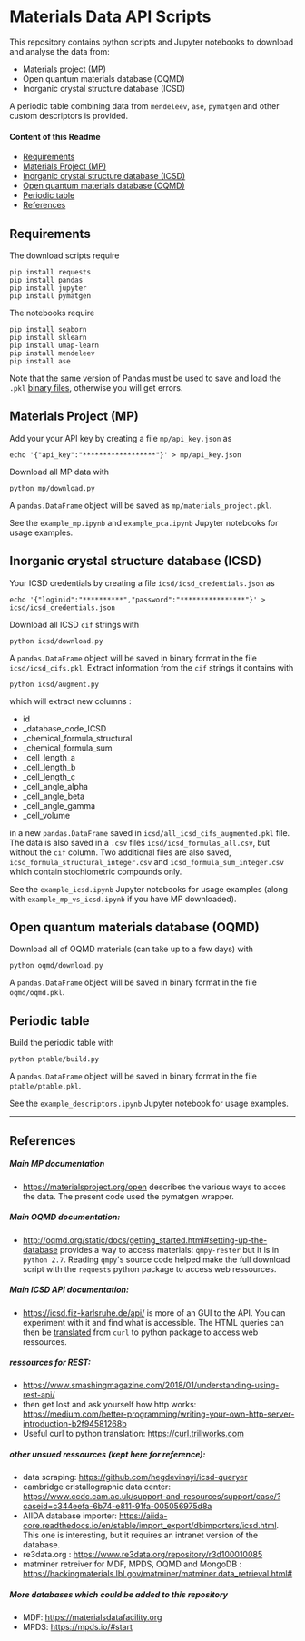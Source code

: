 # Materials Data API Scripts

This repository contains python scripts and Jupyter notebooks to download and analyse the data from:
- Materials project (MP)
- Open quantum materials database (OQMD)
- Inorganic crystal structure database (ICSD)

A periodic table combining data from `mendeleev`, `ase`, `pymatgen` and other custom descriptors is provided.

#### Content of this Readme
- [Requirements](#requirements)  
- [Materials Project (MP)](#materials-project-mp)
- [Inorganic crystal structure database (ICSD)](#inorganic-crystal-structure-database-icsd)  
- [Open quantum materials database (OQMD)](#open-quantum-materials-database-oqmd)
- [Periodic table](#periodic-table)
- [References](#references)  

## Requirements

The download scripts require

    pip install requests
    pip install pandas
    pip install jupyter
    pip install pymatgen

The notebooks require

    pip install seaborn
    pip install sklearn
    pip install umap-learn
    pip install mendeleev
    pip install ase

Note that the same version of Pandas must be used to save and load the `.pkl` [binary files](https://docs.python.org/3/library/pickle.html), otherwise you will get errors.

## Materials Project (MP)
Add your your API key by creating a file `mp/api_key.json` as

    echo '{"api_key":"******************"}' > mp/api_key.json

Download all MP data with

    python mp/download.py

A `pandas.DataFrame` object will be saved as `mp/materials_project.pkl`.

See the `example_mp.ipynb` and `example_pca.ipynb` Jupyter notebooks for usage examples.


## Inorganic crystal structure database (ICSD)
Your ICSD credentials by creating a file `icsd/icsd_credentials.json` as

    echo '{"loginid":"**********","password":"****************"}' > icsd/icsd_credentials.json

Download all ICSD `cif` strings with

    python icsd/download.py

A `pandas.DataFrame` object will be saved in binary format in the file `icsd/icsd_cifs.pkl`. Extract information from the `cif` strings it contains with

    python icsd/augment.py

which will extract new columns :

- id
- _database_code_ICSD
- _chemical_formula_structural
- _chemical_formula_sum
- _cell_length_a
- _cell_length_b
- _cell_length_c
- _cell_angle_alpha
- _cell_angle_beta
- _cell_angle_gamma
- _cell_volume

in a new `pandas.DataFrame` saved in `icsd/all_icsd_cifs_augmented.pkl` file. The data is also saved in a `.csv` files `icsd/icsd_formulas_all.csv`, but without the `cif` column. Two additional files are also saved, `icsd_formula_structural_integer.csv` and `icsd_formula_sum_integer.csv` which contain stochiometric compounds only.

See the `example_icsd.ipynb` Jupyter notebooks for usage examples (along with `example_mp_vs_icsd.ipynb` if you have MP downloaded).


## Open quantum materials database (OQMD)

Download all of OQMD materials (can take up to a few days) with

    python oqmd/download.py

A `pandas.DataFrame` object will be saved in binary format in the file `oqmd/oqmd.pkl`.


## Periodic table

Build the periodic table with

    python ptable/build.py

A `pandas.DataFrame` object will be saved in binary format in the file `ptable/ptable.pkl`.

See the `example_descriptors.ipynb` Jupyter notebook for usage examples.

---
## References
##### Main MP documentation
- https://materialsproject.org/open describes the various ways to acces the data. The present code used the pymatgen wrapper.
##### Main OQMD documentation:
- http://oqmd.org/static/docs/getting_started.html#setting-up-the-database provides a way to access materials: `qmpy-rester` but it is in `python 2.7`. Reading `qmpy`'s source code helped make the full download script with the `requests` python package to access web ressources.
##### Main ICSD API documentation:
- https://icsd.fiz-karlsruhe.de/api/ is more of an GUI to the API. You can experiment with it and find what is accessible. The HTML queries can then be [translated](https://curl.trillworks.com) from `curl` to python package to access web ressources.
##### ressources for REST:
- https://www.smashingmagazine.com/2018/01/understanding-using-rest-api/
- then get lost and ask yourself how http works: https://medium.com/better-programming/writing-your-own-http-server-introduction-b2f94581268b
- Useful curl to python translation: https://curl.trillworks.com
##### other unsued ressources (kept here for reference):
- data scraping: https://github.com/hegdevinayi/icsd-queryer
- cambridge cristallographic data center: https://www.ccdc.cam.ac.uk/support-and-resources/support/case/?caseid=c344eefa-6b74-e811-91fa-005056975d8a
- AIIDA database importer: https://aiida-core.readthedocs.io/en/stable/import_export/dbimporters/icsd.html. This one is interesting, but it requires an intranet version of the database.
- re3data.org : https://www.re3data.org/repository/r3d100010085
- matminer retreiver for MDF, MPDS, OQMD and MongoDB : https://hackingmaterials.lbl.gov/matminer/matminer.data_retrieval.html#

##### More databases which could be added to this repository
- MDF: https://materialsdatafacility.org
- MPDS: https://mpds.io/#start
